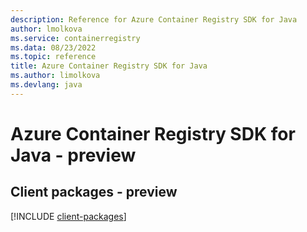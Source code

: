 ```yaml
---
description: Reference for Azure Container Registry SDK for Java
author: lmolkova
ms.service: containerregistry
ms.data: 08/23/2022
ms.topic: reference
title: Azure Container Registry SDK for Java
ms.author: limolkova
ms.devlang: java
---
```

# Azure Container Registry SDK for Java - preview

## Client packages - preview
[!INCLUDE [client-packages](container-registry-client-index.md)]